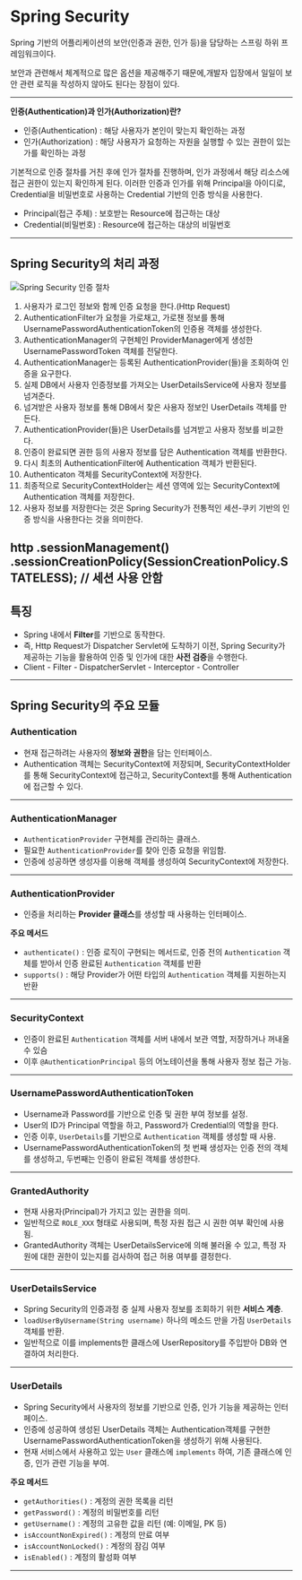 # Spring Security

Spring 기반의 어플리케이션의 보안(인증과 권한, 인가 등)을 담당하는 스프링 하위 프레임워크이다.

보안과 관련해서 체계적으로 많은 옵션을 제공해주기 때문에,개발자 입장에서 일일이 보안 관련 로직을 작성하지 않아도 된다는 장점이 있다.

---

**인증(Authentication)과 인가(Authorization)란?**

- 인증(Authentication) : 해당 사용자가 본인이 맞는지 확인하는 과정
- 인가(Authorization) : 해당 사용자가 요청하는 자원을 실행할 수 있는 권한이 있는가를 확인하는 과정

기본적으로 인증 절차를 거친 후에 인가 절차를 진행하며, 인가 과정에서 해당 리소스에 접근 권한이 있는지 확인하게 된다.
이러한 인증과 인가를 위해 Principal을 아이디로, Credential을 비밀번호로 사용하는 Credential 기반의 인증 방식을 사용한다.

- Principal(접근 주체) : 보호받는 Resource에 접근하는 대상
- Credential(비밀번호) : Resource에 접근하는 대상의 비밀번호

---

## Spring Security의 처리 과정
![Spring Security 인증 절차](https://github.com/user-attachments/assets/5ae2484a-9ef2-4dcd-b7d2-345ea22d7804)

1. 사용자가 로그인 정보와 함께 인증 요청을 한다.(Http Request)
2. AuthenticationFilter가 요청을 가로채고, 가로챈 정보를 통해 UsernamePasswordAuthenticationToken의 인증용 객체를 생성한다.
3. AuthenticationManager의 구현체인 ProviderManager에게 생성한 UsernamePasswordToken 객체를 전달한다.
4. AuthenticationManager는 등록된 AuthenticationProvider(들)을 조회하여 인증을 요구한다.
5. 실제 DB에서 사용자 인증정보를 가져오는 UserDetailsService에 사용자 정보를 넘겨준다.
6. 넘겨받은 사용자 정보를 통해 DB에서 찾은 사용자 정보인 UserDetails 객체를 만든다.
7. AuthenticationProvider(들)은 UserDetails를 넘겨받고 사용자 정보를 비교한다.
8. 인증이 완료되면 권한 등의 사용자 정보를 담은 Authentication 객체를 반환한다.
9. 다시 최초의 AuthenticationFilter에 Authentication 객체가 반환된다.
10. Authenticaton 객체를 SecurityContext에 저장한다.
11. 최종적으로 SecurityContextHolder는 세션 영역에 있는 SecurityContext에 Authentication 객체를 저장한다.
12. 사용자 정보를 저장한다는 것은 Spring Security가 전통적인 세션-쿠키 기반의 인증 방식을 사용한다는 것을 의미한다.

http
    .sessionManagement()
    .sessionCreationPolicy(SessionCreationPolicy.STATELESS); // 세션 사용 안함
---

## 특징

- Spring 내에서 **Filter**를 기반으로 동작한다.
- 즉, Http Request가 Dispatcher Servlet에 도착하기 이전, Spring Security가 제공하는 기능을 활용하여 인증 및 인가에 대한 **사전 검증**을 수행한다.
- Client - Filter - DispatcherServlet - Interceptor - Controller
---

## Spring Security의 주요 모듈

### Authentication
- 현재 접근하려는 사용자의 **정보와 권한**을 담는 인터페이스.
- Authentication 객체는 SecurityContext에 저장되며, SecurityContextHolder를 통해 SecurityContext에 접근하고, SecurityContext를 통해 Authentication에 접근할 수 있다.

---

### AuthenticationManager
- `AuthenticationProvider` 구현체를 관리하는 클래스.
- 필요한 `AuthenticationProvider`를 찾아 인증 요청을 위임함.
- 인증에 성공하면 생성자를 이용해 객체를 생성하여 SecurityContext에 저장한다.

---
### AuthenticationProvider
- 인증을 처리하는 **Provider 클래스**를 생성할 때 사용하는 인터페이스.

**주요 메서드**
- `authenticate()` : 인증 로직이 구현되는 메서드로, 인증 전의 `Authentication` 객체를 받아서 인증 완료된 `Authentication` 객체를 반환
- `supports()` : 해당 Provider가 어떤 타입의 `Authentication` 객체를 지원하는지 반환
---

### SecurityContext
- 인증이 완료된 `Authentication` 객체를 서버 내에서 보관 역할, 저장하거나 꺼내올 수 있슴
- 이후 `@AuthenticationPrincipal` 등의 어노테이션을 통해 사용자 정보 접근 가능.

---

### UsernamePasswordAuthenticationToken
- Username과 Password를 기반으로 인증 및 권한 부여 정보를 설정.
- User의 ID가 Principal 역할을 하고, Password가 Credential의 역할을 한다.
- 인증 이후, `UserDetails`를 기반으로 `Authentication` 객체를 생성할 때 사용.
- UsernamePasswordAuthenticationToken의 첫 번째 생성자는 인증 전의 객체를 생성하고, 두번째는 인증이 완료된 객체를 생성한다.
---

### GrantedAuthority
- 현재 사용자(Principal)가 가지고 있는 권한을 의미.
- 일반적으로 `ROLE_XXX` 형태로 사용되며, 특정 자원 접근 시 권한 여부 확인에 사용됨.
- GrantedAuthority 객체는 UserDetailsService에 의해 불러올 수 있고, 특정 자원에 대한 권한이 있는지를 검사하여 접근 허용 여부를 결정한다.
---

### UserDetailsService
- Spring Security의 인증과정 중 실제 사용자 정보를 조회하기 위한 **서비스 계층**.
- `loadUserByUsername(String username)` 하나의 메소드 만을 가짐 `UserDetails` 객체를 반환.
- 일반적으로 이를 implements한 클래스에 UserRepository를 주입받아 DB와 연결하여 처리한다.

---
### UserDetails
- Spring Security에서 사용자의 정보를 기반으로 인증, 인가 기능을 제공하는 인터페이스.
- 인증에 성공하여 생성된 UserDetails 객체는 Authentication객체를 구현한 UsernamePasswordAuthenticationToken을 생성하기 위해 사용된다.
- 현재 서비스에서 사용하고 있는 `User` 클래스에 `implements` 하여, 기존 클래스에 인증, 인가 관련 기능을 부여.

**주요 메서드**
- `getAuthorities()` : 계정의 권한 목록을 리턴
- `getPassword()` : 계정의 비밀번호를 리턴
- `getUsername()` : 계정의 고유한 값을 리턴 (예: 이메일, PK 등)
- `isAccountNonExpired()` : 계정의 만료 여부
- `isAccountNonLocked()` : 계정의 잠김 여부
- `isEnabled()` : 계정의 활성화 여부
---
